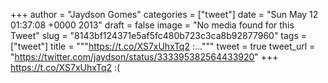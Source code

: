 
+++
author = "Jaydson Gomes"
categories = ["tweet"]
date = "Sun May 12 01:37:08 +0000 2013"
draft = false
image = "No media found for this Tweet"
slug = "8143bf124371e5af5fc480b723c3ca8b92877960"
tags = ["tweet"]
title = """https://t.co/XS7xUhxTq2 :..."""
tweet = true
tweet_url = "https://twitter.com/jaydson/status/333395382564433920"
+++
https://t.co/XS7xUhxTq2 :(
